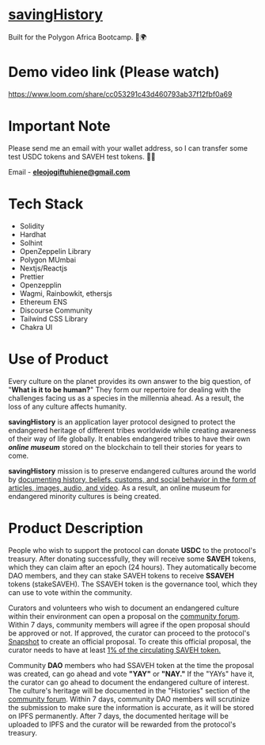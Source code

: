 # [savingHistory](https://savinghistory.xyz)

Built for the Polygon Africa Bootcamp. 🚀🌍

# Demo video link (Please watch)

https://www.loom.com/share/cc053291c43d460793ab37f12fbf0a69

# Important Note

Please send me an email with your wallet address, so I can transfer some test USDC tokens and SAVEH test tokens. 🙏🏽

Email - **eleojogiftuhiene@gmail.com**

# Tech Stack

- Solidity
- Hardhat
- Solhint
- OpenZeppelin Library
- Polygon MUmbai
- Nextjs/Reactjs
- Prettier
- Openzepplin
- Wagmi, Rainbowkit, ethersjs
- Ethereum ENS
- Discourse Community
- Tailwind CSS Library
- Chakra UI

# Use of Product

Every culture on the planet provides its own answer to the big question, of "**What is it to be human?**" They form our repertoire for dealing with the challenges facing us as a species in the millennia ahead. As a result, the loss of any culture affects humanity.

**savingHistory** is an application layer protocol designed to protect the endangered heritage of different tribes worldwide while creating awareness of their way of life globally. It enables endangered tribes to have their own **_online museum_** stored on the blockchain to tell their stories for years to come.

**savingHistory** mission is to preserve endangered cultures around the world by <u>documenting history, beliefs, customs, and social behavior in the form of articles, images, audio, and video</u>. As a result, an online museum for endangered minority cultures is being created.

# Product Description

People who wish to support the protocol can donate **USDC** to the protocol's treasury. After donating successfully, they will receive some **SAVEH** tokens, which they can claim after an epoch (24 hours). They automatically become DAO members, and they can stake SAVEH tokens to receive **SSAVEH** tokens (stakeSAVEH). The SSAVEH token is the governance tool, which they can use to vote within the community.

Curators and volunteers who wish to document an endangered culture within their environment can open a proposal on the [community forum](https://community.savinghistory.xyz). Within 7 days, community members will agree if the open proposal should be approved or not. If approved, the curator can proceed to the protocol's [Snapshot](https://demo.snapshot.org/#/savinghistory.eth) to create an official proposal. To create this official proposal, the curator needs to have at least <u>1% of the circulating SAVEH token.</u>

Community **DAO** members who had SSAVEH token at the time the proposal was created, can go ahead and vote **"YAY"** or **"NAY."** If the "YAYs" have it, the curator can go ahead to document the endangered culture of interest. The culture's heritage will be documented in the "Histories" section of the [community forum](https://community.savinghistory.xyz). Within 7 days, community DAO members will scrutinize the submission to make sure the information is accurate, as it will be stored on IPFS permanently. After 7 days, the documented heritage will be uploaded to IPFS and the curator will be rewarded from the protocol's treasury.
